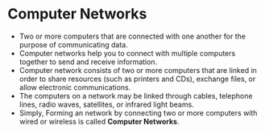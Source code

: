 # Computer Networks
- Two or more computers that are connected with one another for the purpose of communicating data.
- Computer networks help you to connect with multiple computers together to send and receive information.
- Computer network consists of two or more computers that are linked in order to share resources (such as printers and CDs), exchange files, or allow electronic communications.
- The computers on a network may be linked through cables, telephone lines, radio waves, satellites, or infrared light beams.
- Simply, Forming an network by connecting two or more computers with wired or wireless is called **Computer Networks**.
